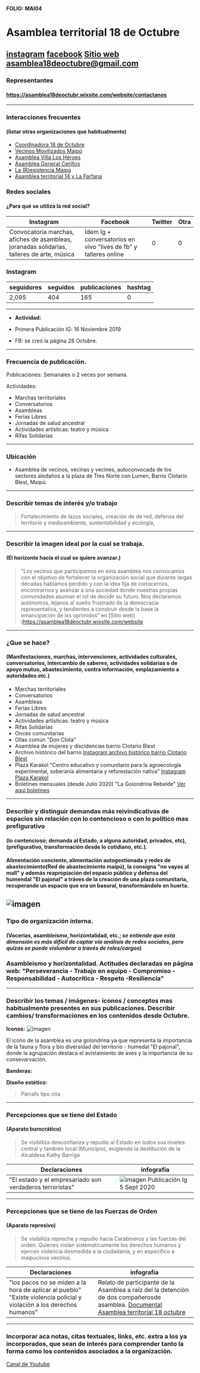 #### FOLIO: MAI04
# Asamblea territorial 18 de Octubre

[instagram](https://www.instagram.com/asambleaterritorial18deoctubre/)
[facebook](https://www.facebook.com/asambleaterritorial18deoctubre)
[Sitio web](https://asamblea18deoctubr.wixsite.com/website	)
<asamblea18deoctubre@gmail.com>
---

### Representantes
#### https://asamblea18deoctubr.wixsite.com/website/contactanos

---
### Interacciones frecuentes
#### (listar otras organizaciones que habitualmente)
* [Coordinadora 18 de Octubre](https://www.instagram.com/coordinadora18octubre/)
*  [Vecinos Movilizados Maipú](https://www.instagram.com/vm_maipu/)
*  [Asamblea Villa Los Héroes](https://www.instagram.com/asambleavillalosheroes/) 
*  [Asamblea General Cerillos](https://www.instagram.com/asambleageneralcerrillos/)
*  [La (R)esistencia Maipú](https://www.instagram.com/laresistencia.maipu/)
* [Asamblea territorial 14 y  La Farfana](https://www.instagram.com/asamblea14ylafarfana/)


### Redes sociales
#### ¿Para qué se utiliza la red social?
| Instagram | Facebook | Twitter | Otra 
|---|---|---|---|
|Convocatoria marchas, afiches de asambleas, joranadas solidarias, talleres de arte, música| Idem Ig + conversatorios en vivo "lives de fb" y talleres online|0| 0|

### **Instagram**
| seguidores | seguidos | publicaciones | hashtag 
|---|---|---|---|
|2,095|404|165| 0

---

* **Actividad:**   

* Primera Publicación IG: 16 Noviembre 2019 
* FB: se creó la página 28 Octubre.  

---
### Frecuencia de publicación.

Publicaciones: Semanales o 2 veces por semana.

Actividades: 
* Marchas territoriales
* Conversatorios 
* Asambleas 
* Ferias Libres 
* Jornadas de salud ancestral
* Actividades artísticas: teatro y música
* Rifas Solidarias 

---
### Ubicación
* Asamblea de vecinos, vecinas y vecines, autoconvocada de los sectores aledaños a la plaza de Tres Norte con Lumen, Barrio Clotario Blest, Maipú.

---
### Describir temas de interés y/o trabajo
> Fortalecimiento de lazos sociales, creación de de red, defensa del territorio y medioambiente, sustentabilidad y ecología, 
---
### Describir la imagen ideal por la cual se trabaja.
#### (El horizonte hacia el cual se quiere avanzar.)
> "Lxs vecinxs que participamos en esta asamblea nos convocamos con el objetivo de fortalecer la organización social que durante largas décadas habíamos perdido y con la idea fija de conocernos, encontrarnos y avanzar a una sociedad donde nuestras propias comunidades asuman el rol de decidir su futuro. Nos declaramos autónomxs, lejanos al sueño frustrado de la democracia representativa, y tendientes a construir desde la base la emancipación de lxs oprimidxs" en [Sitio web](https://asamblea18deoctubr.wixsite.com/website	
---
### ¿Que se hace?
#### (Manifestaciones, marchas, intervenciones, actividades culturales, conversatorios, intercambio de saberes, actividades solidarias o de apoyo mutuo, abastecimiento, contra información, emplazamiento a autoridades etc.)
* Marchas territoriales
* Conversatorios 
* Asambleas 
* Ferias Libres 
* Jornadas de salud ancestral
* Actividades artísticas: teatro y música
* Rifas Solidarias 
* Onces comunitarias 
* Ollas común "Don Clota"
* Asamblea de mujeres y discidencias barrio Clotario Blest
* Archivo histórico del barrio [Instagram archivo histórico barrio Clotario Blest](https://www.instagram.com/archivobarrioclotarioblest)
* Plaza Karakol "Centro educativo y comunitario para la agroecología experimental, soberanía alimentaria y reforestación nativa" [Instagram Plaza Karakol](https://www.instagram.com/plazakarakol/)
* Boletines mensuales (desde Julio 2020) "La Golondrina Rebelde" [Ver aquí boletines](https://asamblea18deoctubr.wixsite.com/website/boletines)


---
### Describir y distinguir demandas más reivindicativas de espacios sin relación con lo contencioso o con lo político mas prefigurativo
#### (lo contencioso; demanda al Estado, a alguna autoridad, privados, etc), (prefigurativo, transformación desde lo cotidiano, etc.).
#### Alimentación conciente, alimentación autogestionada y redes de abastecimiento(Red de abastecimiento maipú), la consigna "no vayas al mall" y además reapropiación del espacio público y defensa del humendal "El pajonal" a tráves de la creación de una plaza comunitaria, recuperando un espacio que era un basural, transformándolo en huerta. 
![imagen](/Imag/karakol2.png)
---
### Tipo de organización interna.
#### (Vocerías, asambleísmo, horizontalidad, etc.; *se entiende que esta dimensión es más difícil de captar vía análisis de redes sociales, pero quizás se puede vislumbrar a través de roles/cargos*) 
### Asambleismo y horizontalidad. Actitudes declaradas en página web: "Perseverancia - Trabajo en equipo - Compromiso -Responsabilidad -  Autocrítica - Respeto -Resiliencia"
---
### Describir los temas / imágenes- iconos / conceptos mas habitualmente presentes en sus publicaciones. Describir cambios/ transformaciones en los contenidos desde Octubre.

**Iconos:**
![imagen](/Imag/AT18.png)

El icono de la asamblea es una golondrina ya que representa la importancia de la fauna y flora y bio diversidad del territorio - humedal "El pajonal", donde la agrupación destaca el avistamiento de aves y la importancia de su consevarvación. 

**Banderas:**

**Diseño estético:**

> Párrafo tipo cita 

---
### Percepciones que se tiene del Estado
#### (Aparato burocrático)
> Se visibiliza desconfianza y repudio al Estado en todos sus niveles: central y también local (Municipio), exigiendo la destitución de la Alcaldesa Kathy Barriga

| Declaraciones | infografía | 
|---|---|
|"El estado y el empresariado son verdaderos terroristas" | ![imagen](Imag/estado18.png) Publicación Ig 5 Sept 2020|

---
### Percepciones que se tiene de las Fuerzas de Orden
#### (Aparato represivo)
> Se visibiliza reproche y repudio hacia Carabineros y las fuerzas del orden. Quienes violan sistemáticamente los derechos humanos y ejercen violencia desmedida a la ciudadanía, y en específico a maipucinos vecinos. 

| Declaraciones | infografía | 
|---|---|
|"los pacos no se miden a la hora de aplicar al pueblo" "Existe violencia policial y violación a los derechos humanos"  | Relato de participante de la Asamblea a raíz del la detención de dos compañerosde asamblea.  [Documental Asamblea territorial 18 octubre]() |


---
### Incorporar aca notas, citas textuales, links, etc. extra a los ya incorporados, que sean de interés para comprender tanto la forma como los contenidos asociados a la organización. 
[Canal de Youtube](https://www.youtube.com/channel/UCAde5gBCMkW2PaYUVd-Dd5A?view_as=subscriber)